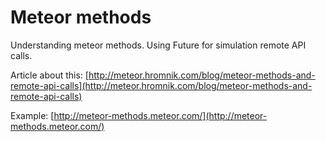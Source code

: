 Meteor methods
===

Understanding meteor methods. Using Future for simulation remote API calls.

Article about this: [http://meteor.hromnik.com/blog/meteor-methods-and-remote-api-calls](http://meteor.hromnik.com/blog/meteor-methods-and-remote-api-calls)

Example: [http://meteor-methods.meteor.com/](http://meteor-methods.meteor.com/)